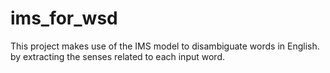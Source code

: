 # ims_for_wsd
This project makes use of the IMS model to disambiguate words in English. by extracting the senses related to each input word.
